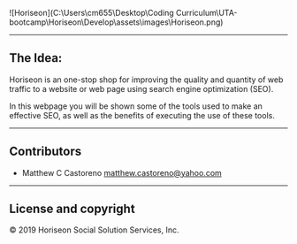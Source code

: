 ![Horiseon](C:\Users\cm655\Desktop\Coding Curriculum\UTA-bootcamp\Horiseon\Develop\assets\images\Horiseon.png)

---

## The Idea: 

Horiseon is an one-stop shop for improving the quality and quantity of web traffic to a website or web page using search engine optimization (SEO).

In this webpage you will be shown some of the tools used to make an effective SEO, as well as the benefits of executing the use of these tools. 

---

## Contributors 

- Matthew C Castoreno <matthew.castoreno@yahoo.com>

---

## License and copyright

© 2019 Horiseon Social Solution Services, Inc.
